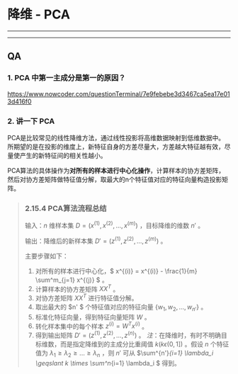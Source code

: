 # 降维 - PCA

---







---

## QA

### 1. PCA  中第一主成分是第一的原因？

<https://www.nowcoder.com/questionTerminal/7e9febebe3d3467ca5ea17e013d416f0>

### 2. 讲一下 PCA

PCA是比较常见的线性降维方法，通过线性投影将高维数据映射到低维数据中。 所期望的是在投影的维度上，新特征自身的方差尽量大，方差越大特征越有效，尽量使产生的新特征间的相关性越小。

PCA算法的具体操作为**对所有的样本进行中心化操作**，计算样本的协方差矩阵，然后对协方差矩阵做特征值分解，取最大的n个特征值对应的特征向量构造投影矩阵。





> ### 2.15.4 PCA算法流程总结
>
> 输入：$n$ 维样本集 $D = \left( x^{(1)},x^{(2)},...,x^{(m)} \right)$ ，目标降维的维数 $n'$ 。
>
> 输出：降维后的新样本集 $D'  = \left( z^{(1)},z^{(2)},...,z^{(m)} \right)$ 。
>
> 主要步骤如下：
>
> 1. 对所有的样本进行中心化，$ x^{(i)} = x^{(i)} - \frac{1}{m} \sum^m_{j=1} x^{(j)} $ 。
> 2. 计算样本的协方差矩阵 $XX^T$ 。
> 3. 对协方差矩阵 $XX^T$ 进行特征值分解。
> 4. 取出最大的 $n' $ 个特征值对应的特征向量 $\{ w_1,w_2,...,w_{n'} \}$ 。
> 5. 标准化特征向量，得到特征向量矩阵 $W$ 。
> 6. 转化样本集中的每个样本 $z^{(i)} = W^T x^{(i)}$ 。
> 7. 得到输出矩阵 $D' = \left( z^{(1)},z^{(2)},...,z^{(n)} \right)$ 。
>    *注*：在降维时，有时不明确目标维数，而是指定降维到的主成分比重阈值 $k(k \epsilon(0,1])$ 。假设 $n$ 个特征值为 $\lambda_1 \geqslant \lambda_2 \geqslant ... \geqslant \lambda_n$ ，则 $n'$ 可从 $\sum^{n'}_{i=1} \lambda_i \geqslant k \times \sum^n_{i=1} \lambda_i $ 得到。